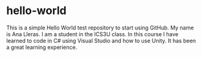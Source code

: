 # hello-world
This is a simple Hello World test repository to start using GitHub.
My name is Ana Lleras. I am a student in the ICS3U class.
In this course I have learned to code in C# using Visual Studio and how to use Unity.
It has been a great learning experience.
